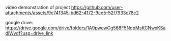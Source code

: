 video demonstration of project
https://github.com/user-attachments/assets/9c741345-bd62-4172-9ce5-52f7933c78c2




google drive:
https://drive.google.com/drive/folders/1A9pwewCg568F5NdpMsKCNwxKSadiWydf?usp=drive_link

